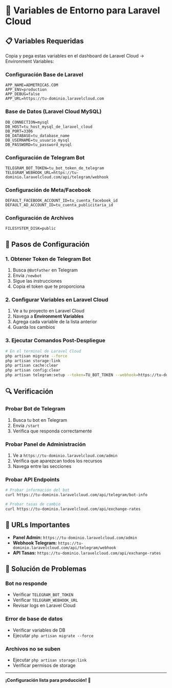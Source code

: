# 🔧 Variables de Entorno para Laravel Cloud

## 📋 Variables Requeridas

Copia y pega estas variables en el dashboard de Laravel Cloud → Environment Variables:

### **Configuración Base de Laravel**
```env
APP_NAME=ADMETRICAS.COM
APP_ENV=production
APP_DEBUG=false
APP_URL=https://tu-dominio.laravelcloud.com
```

### **Base de Datos (Laravel Cloud MySQL)**
```env
DB_CONNECTION=mysql
DB_HOST=tu_host_mysql_de_laravel_cloud
DB_PORT=3306
DB_DATABASE=tu_database_name
DB_USERNAME=tu_usuario_mysql
DB_PASSWORD=tu_password_mysql
```

### **Configuración de Telegram Bot**
```env
TELEGRAM_BOT_TOKEN=tu_bot_token_de_telegram
TELEGRAM_WEBHOOK_URL=https://tu-dominio.laravelcloud.com/api/telegram/webhook
```

### **Configuración de Meta/Facebook**
```env
DEFAULT_FACEBOOK_ACCOUNT_ID=tu_cuenta_facebook_id
DEFAULT_AD_ACCOUNT_ID=tu_cuenta_publicitaria_id
```

### **Configuración de Archivos**
```env
FILESYSTEM_DISK=public
```

## 🚀 Pasos de Configuración

### 1. Obtener Token de Telegram Bot
1. Busca `@BotFather` en Telegram
2. Envía `/newbot`
3. Sigue las instrucciones
4. Copia el token que te proporciona

### 2. Configurar Variables en Laravel Cloud
1. Ve a tu proyecto en Laravel Cloud
2. Navega a **Environment Variables**
3. Agrega cada variable de la lista anterior
4. Guarda los cambios

### 3. Ejecutar Comandos Post-Despliegue
```bash
# En el terminal de Laravel Cloud
php artisan migrate --force
php artisan storage:link
php artisan cache:clear
php artisan config:clear
php artisan telegram:setup --token=TU_BOT_TOKEN --webhook=https://tu-dominio.laravelcloud.com/api/telegram/webhook
```

## 🔍 Verificación

### Probar Bot de Telegram
1. Busca tu bot en Telegram
2. Envía `/start`
3. Verifica que responda correctamente

### Probar Panel de Administración
1. Ve a `https://tu-dominio.laravelcloud.com/admin`
2. Verifica que aparezcan todos los recursos
3. Navega entre las secciones

### Probar API Endpoints
```bash
# Probar información del bot
curl https://tu-dominio.laravelcloud.com/api/telegram/bot-info

# Probar tasas de cambio
curl https://tu-dominio.laravelcloud.com/api/exchange-rates
```

## 📱 URLs Importantes

- **Panel Admin:** `https://tu-dominio.laravelcloud.com/admin`
- **Webhook Telegram:** `https://tu-dominio.laravelcloud.com/api/telegram/webhook`
- **API Tasas:** `https://tu-dominio.laravelcloud.com/api/exchange-rates`

## 🚨 Solución de Problemas

### Bot no responde
- Verificar `TELEGRAM_BOT_TOKEN`
- Verificar `TELEGRAM_WEBHOOK_URL`
- Revisar logs en Laravel Cloud

### Error de base de datos
- Verificar variables de DB
- Ejecutar `php artisan migrate --force`

### Archivos no se suben
- Ejecutar `php artisan storage:link`
- Verificar permisos de storage

---

**¡Configuración lista para producción! 🚀**
